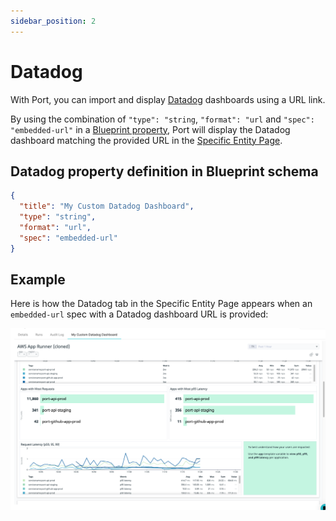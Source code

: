 ```yaml
---
sidebar_position: 2
---
```


# Datadog

With Port, you can import and display [Datadog](https://docs.datadoghq.com/dashboards/sharing/) dashboards using a URL link.

By using the combination of `"type": "string`, `"format": "url` and `"spec": "embedded-url"` in a [Blueprint property](../port-components/blueprint.md#blueprint-properties), Port will display the Datadog dashboard matching the provided URL in the [Specific Entity Page](../port-components/page.md#entity-page).

## Datadog property definition in Blueprint schema

```json showLineNumbers
{
  "title": "My Custom Datadog Dashboard",
  "type": "string",
  "format": "url",
  "spec": "embedded-url"
}
```

## Example

Here is how the Datadog tab in the Specific Entity Page appears when an `embedded-url` spec with a Datadog dashboard URL is provided:

![OpenAPI Example](../../../static/img/platform-overview/plugins/datadog.png)
